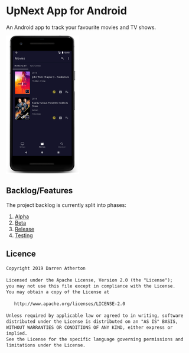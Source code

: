 # UpNext App for Android

An Android app to track your favourite movies and TV shows.

<img src="screenshots/phone-movies.png" height="375"/>

## Backlog/Features
The project backlog is currently split into phases:
1. [Alpha](https://github.com/DarrenAtherton49/UpNext/projects/3)
2. [Beta](https://github.com/DarrenAtherton49/UpNext/projects/5)
3. [Release](https://github.com/DarrenAtherton49/UpNext/projects/6)
4. [Testing](https://github.com/DarrenAtherton49/UpNext/projects/4)

## Licence
```
Copyright 2019 Darren Atherton

Licensed under the Apache License, Version 2.0 (the "License");
you may not use this file except in compliance with the License.
You may obtain a copy of the License at

   http://www.apache.org/licenses/LICENSE-2.0

Unless required by applicable law or agreed to in writing, software
distributed under the License is distributed on an "AS IS" BASIS,
WITHOUT WARRANTIES OR CONDITIONS OF ANY KIND, either express or implied.
See the License for the specific language governing permissions and
limitations under the License.
```
